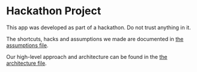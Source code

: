 # Hackathon Project

This app was developed as part of a hackathon. Do not trust anything in it.

The shortcuts, hacks and assumptions we made are documented in [the assumptions file](./assumptions.md).

Our high-level approach and architecture can be found in the [the architecture file](./Architecture.md).
